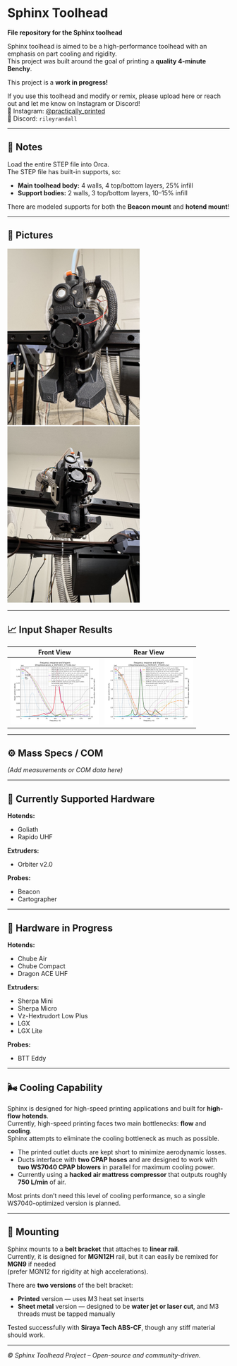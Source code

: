 # Sphinx Toolhead

**File repository for the Sphinx toolhead**

Sphinx toolhead is aimed to be a high-performance toolhead with an emphasis on part cooling and rigidity.  
This project was built around the goal of printing a **quality 4-minute Benchy**.  

This project is a **work in progress!**

If you use this toolhead and modify or remix, please upload here or reach out and let me know on Instagram or Discord!  
📸 Instagram: [@practically_printed](https://instagram.com/practically_printed)  
💬 Discord: `rileyrandall`

---

## 🧩 Notes

Load the entire STEP file into Orca.  
The STEP file has built-in supports, so:

- **Main toolhead body:** 4 walls, 4 top/bottom layers, 25% infill  
- **Support bodies:** 2 walls, 3 top/bottom layers, 10–15% infill  

There are modeled supports for both the **Beacon mount** and **hotend mount**!

---

## 📸 Pictures

<img src="Images/IMG_2683.jpeg" alt="Sphinx Toolhead" width="300">

<img src="Images/IMG_2677.jpeg" alt="Sphinx Toolhead" width="300">

---

## 📈 Input Shaper Results

| Front View | Rear View |
|:-----------:|:----------:|
| <img src="Images/IMG_2721.png" width="200"> | <img src="Images/IMG_2722.png" width="200"> |

---

## ⚙️ Mass Specs / COM

*(Add measurements or COM data here)*

---

## 🧰 Currently Supported Hardware

**Hotends:**  
- Goliath
- Rapido UHF  

**Extruders:**  
- Orbiter v2.0  

**Probes:**  
- Beacon
- Cartographer

---

## 🔧 Hardware in Progress

**Hotends:**  
- Chube Air  
- Chube Compact  
- Dragon ACE UHF  

**Extruders:**  
- Sherpa Mini  
- Sherpa Micro  
- Vz-Hextrudort Low Plus  
- LGX  
- LGX Lite  

**Probes:**    
- BTT Eddy  

---

## 🌬️ Cooling Capability

Sphinx is designed for high-speed printing applications and built for **high-flow hotends**.  
Currently, high-speed printing faces two main bottlenecks: **flow** and **cooling**.  
Sphinx attempts to eliminate the cooling bottleneck as much as possible.  

- The printed outlet ducts are kept short to minimize aerodynamic losses.  
- Ducts interface with **two CPAP hoses** and are designed to work with **two WS7040 CPAP blowers** in parallel for maximum cooling power.  
- Currently using a **hacked air mattress compressor** that outputs roughly **750 L/min** of air.  

Most prints don’t need this level of cooling performance, so a single WS7040-optimized version is planned.

---

## 🧱 Mounting

Sphinx mounts to a **belt bracket** that attaches to **linear rail**.  
Currently, it is designed for **MGN12H** rail, but it can easily be remixed for **MGN9** if needed  
(prefer MGN12 for rigidity at high accelerations).  

There are **two versions** of the belt bracket:
- **Printed** version — uses M3 heat set inserts  
- **Sheet metal** version — designed to be **water jet or laser cut**, and M3 threads must be tapped manually  

Tested successfully with **Siraya Tech ABS-CF**, though any stiff material should work.

---

*© Sphinx Toolhead Project – Open-source and community-driven.*
